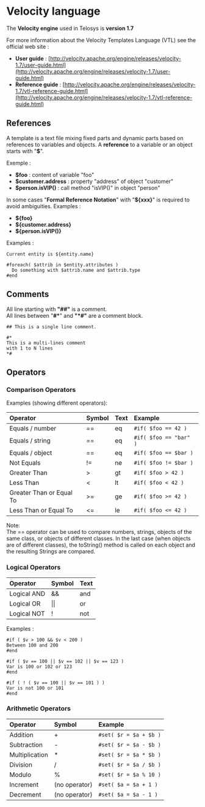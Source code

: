 # Velocity language

The **Velocity engine** used in Telosys is **version 1.7**

For more information about the Velocity Templates Language \(VTL\) see the official web site : 

* **User guide** : [http://velocity.apache.org/engine/releases/velocity-1.7/user-guide.html](http://velocity.apache.org/engine/releases/velocity-1.7/user-guide.html)
* **Reference guide** : [http://velocity.apache.org/engine/releases/velocity-1.7/vtl-reference-guide.html](http://velocity.apache.org/engine/releases/velocity-1.7/vtl-reference-guide.html)

## References

A template is a text file mixing fixed parts and dynamic parts based on references to variables and objects. A **reference** to a variable or an object starts with "**$**". 

Exemple : 

* **$foo**  : content of variable "foo" 
* **$customer.address** : property "address" of object "customer" 
* **$person.isVIP\(\)** : call method "isVIP\(\)" in object "person"

In some cases "**Formal Reference Notation**"  with "**${xxx}**" is required to avoid ambiguities. Examples :

* **${foo}**
* **${customer.address}**
* **${person.isVIP\(\)}**

Examples :

```text
Current entity is ${entity.name}

#foreach( $attrib in $entity.attributes )
  Do something with $attrib.name and $attrib.type
#end

```

## Comments

All line starting with **"\#\#"** is a comment.   
All lines between "**\#\***" and **"\*\#"** are a comment block.

```text
## This is a single line comment.

#*
This is a multi-lines comment
with 1 to N lines
*#
```

## Operators 

### Comparison Operators

Examples \(showing different operators\):

| Operator | Symbol | Text | Example |
| :--- | :--- | :--- | :--- |
| Equals / number | == | eq | `#if( $foo == 42 )` |
| Equals / string | == | eq | `#if( $foo == "bar" )` |
| Equals / object  | == | eq | `#if( $foo == $bar )` |
| Not Equals | != | ne | `#if( $foo != $bar )` |
| Greater Than | &gt; | gt | `#if( $foo > 42 )` |
| Less Than | &lt; | lt | `#if( $foo < 42 )` |
| Greater Than  or Equal To | &gt;= | ge | `#if( $foo >= 42 )` |
| Less Than  or Equal To | &lt;= | le | `#if( $foo <= 42 )` |

Note:  
The == operator can be used to compare numbers, strings, objects of the same class, or objects of different classes. In the last case \(when objects are of different classes\), the toString\(\) method is called on each object and the resulting Strings are compared.



### Logical Operators

| Operator | Symbol | Text |
| :--- | :--- | :--- |
| Logical AND | && |  and |
| Logical OR | \|\| |  or |
| Logical NOT | ! | not |

Examples :

```text
#if ( $v > 100 && $v < 200 )
Between 100 and 200 
#end 

#if ( $v == 100 || $v == 102 || $v == 123 )
Var is 100 or 102 or 123 
#end 

#if ( ! ( $v == 100 || $v == 101 ) )
Var is not 100 or 101
#end 

```



### Arithmetic Operators

| Operator | Symbol | Example |
| :--- | :--- | :--- |
| Addition | + | `#set( $r = $a + $b )` |
| Subtraction | - | `#set( $r = $a - $b )` |
| Multiplication | \* | `#set( $r = $a * $b )` |
| Division | / | `#set( $r = $a / $b )` |
| Modulo | % | `#set( $r = $a % 10 )` |
| Increment | \(no operator\) | `#set( $a = $a + 1 )` |
| Decrement | \(no operator\) | `#set( $a = $a - 1 )` |



